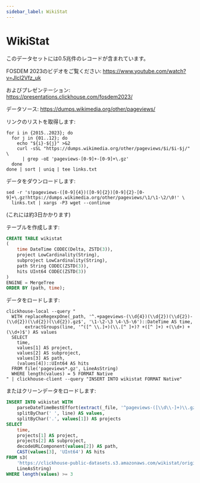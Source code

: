 ```yaml
---
sidebar_label: WikiStat
---
```


# WikiStat

このデータセットには0.5兆件のレコードが含まれています。

FOSDEM 2023のビデオをご覧ください: https://www.youtube.com/watch?v=JlcI2Vfz_uk

およびプレゼンテーション: https://presentations.clickhouse.com/fosdem2023/

データソース: https://dumps.wikimedia.org/other/pageviews/

リンクのリストを取得します:
``` shell
for i in {2015..2023}; do
  for j in {01..12}; do
    echo "${i}-${j}" >&2
    curl -sSL "https://dumps.wikimedia.org/other/pageviews/$i/$i-$j/" \
      | grep -oE 'pageviews-[0-9]+-[0-9]+\.gz'
  done
done | sort | uniq | tee links.txt
```

データをダウンロードします:
``` shell
sed -r 's!pageviews-([0-9]{4})([0-9]{2})[0-9]{2}-[0-9]+\.gz!https://dumps.wikimedia.org/other/pageviews/\1/\1-\2/\0!' \
  links.txt | xargs -P3 wget --continue
```

(これには約3日かかります)

テーブルを作成します:

``` sql
CREATE TABLE wikistat
(
    time DateTime CODEC(Delta, ZSTD(3)),
    project LowCardinality(String),
    subproject LowCardinality(String),
    path String CODEC(ZSTD(3)),
    hits UInt64 CODEC(ZSTD(3))
)
ENGINE = MergeTree
ORDER BY (path, time);
```

データをロードします:

``` shell
clickhouse-local --query "
  WITH replaceRegexpOne(_path, '^.+pageviews-(\\d{4})(\\d{2})(\\d{2})-(\\d{2})(\\d{2})(\\d{2}).gz$', '\1-\2-\3 \4-\5-\6')::DateTime AS time, 
       extractGroups(line, '^([^ \\.]+)(\\.[^ ]+)? +([^ ]+) +(\\d+) +(\\d+)$') AS values
  SELECT 
    time, 
    values[1] AS project,
    values[2] AS subproject,
    values[3] AS path,
    (values[4])::UInt64 AS hits
  FROM file('pageviews*.gz', LineAsString)
  WHERE length(values) = 5 FORMAT Native
" | clickhouse-client --query "INSERT INTO wikistat FORMAT Native"
```

またはクリーンデータをロードします:

``` sql
INSERT INTO wikistat WITH
    parseDateTimeBestEffort(extract(_file, '^pageviews-([\\d\\-]+)\\.gz$')) AS time,
    splitByChar(' ', line) AS values,
    splitByChar('.', values[1]) AS projects
SELECT
    time,
    projects[1] AS project,
    projects[2] AS subproject,
    decodeURLComponent(values[2]) AS path,
    CAST(values[3], 'UInt64') AS hits
FROM s3(
    'https://clickhouse-public-datasets.s3.amazonaws.com/wikistat/original/pageviews*.gz',
    LineAsString)
WHERE length(values) >= 3
```
